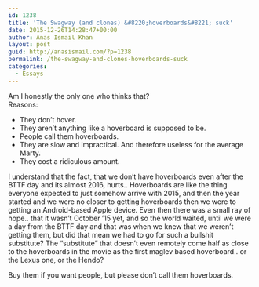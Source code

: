 ```yaml
---
id: 1238
title: 'The Swagway (and clones) &#8220;hoverboards&#8221; suck'
date: 2015-12-26T14:28:47+00:00
author: Anas Ismail Khan
layout: post
guid: http://anasismail.com/?p=1238
permalink: /the-swagway-and-clones-hoverboards-suck
categories:
  - Essays
---
```

Am I honestly the only one who thinks that?  
Reasons:

  * They don&#8217;t hover.
  * They aren&#8217;t anything like a hoverboard is supposed to be.
  * People call them hoverboards.
  * They are slow and impractical. And therefore useless for the average Marty.
  * They cost a ridiculous amount.

I understand that the fact, that we don&#8217;t have hoverboards even after the BTTF day and its almost 2016, hurts.. Hoverboards are like the thing everyone expected to just somehow arrive with 2015, and then the year started and we were no closer to getting hoverboards then we were to getting an Android-based Apple device. Even then there was a small ray of hope.. that it wasn&#8217;t October &#8217;15 yet, and so the world waited, until we were a day from the BTTF day and that was when we knew that we weren&#8217;t getting them, but did that mean we had to go for such a bullshit substitute? The &#8220;substitute&#8221; that doesn&#8217;t even remotely come half as close to the hoverboards in the movie as the first maglev based hoverboard.. or the Lexus one, or the Hendo?

Buy them if you want people, but please don&#8217;t call them hoverboards.